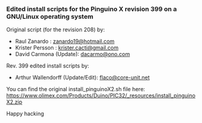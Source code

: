 ### Edited install scripts for the Pinguino X revision 399 on a GNU/Linux operating system ###

Original script (for the revision 208) by:

- Raul Zanardo : zanardo19@hotmail.com
- Krister Persson : krister.cacti@gmail.com
- David Carmona (Update): dacarmo@ono.com

Rev. 399 edited install scripts by:

- Arthur Wallendorff (Update/Edit): flaco@core-unit.net

You can find the original install_pinguinoX2.sh file here: https://www.olimex.com/Products/Duino/PIC32/_resources/install_pinguinoX2.zip

Happy hacking